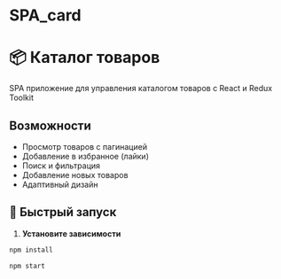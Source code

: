 # SPA_card
# 📦 Каталог товаров

SPA приложение для управления каталогом товаров с React и Redux Toolkit

## Возможности

- Просмотр товаров с пагинацией
- Добавление в избранное (лайки)
- Поиск и фильтрация
- Добавление новых товаров
- Адаптивный дизайн

## 🚀 Быстрый запуск

1. **Установите зависимости**
```bash
npm install

npm start